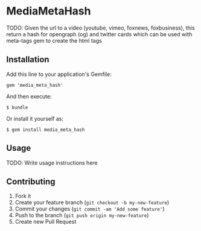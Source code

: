 # MediaMetaHash

TODO: Given the url to a video (youtube, vimeo, foxnews, foxbusiness), this return a hash for opengraph (og) and twitter cards which can be used with meta-tags gem to create the html tags

## Installation

Add this line to your application's Gemfile:

    gem 'media_meta_hash'

And then execute:

    $ bundle

Or install it yourself as:

    $ gem install media_meta_hash

## Usage

TODO: Write usage instructions here

## Contributing

1. Fork it
2. Create your feature branch (`git checkout -b my-new-feature`)
3. Commit your changes (`git commit -am 'Add some feature'`)
4. Push to the branch (`git push origin my-new-feature`)
5. Create new Pull Request



